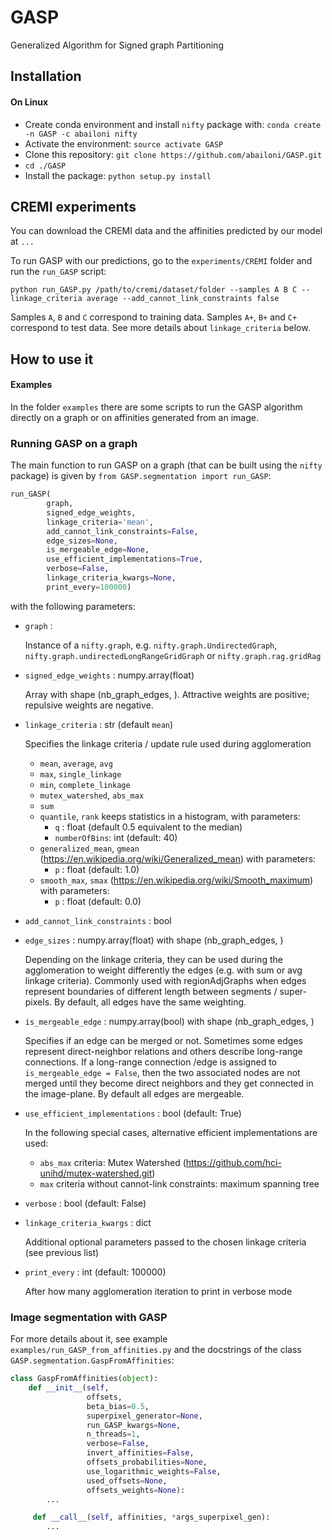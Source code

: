 # GASP
Generalized Algorithm for Signed graph Partitioning


## Installation
#### On Linux
- Create conda environment and install `nifty` package with: `conda create -n GASP -c abailoni nifty`
- Activate the environment: `source activate GASP`
- Clone this repository: `git clone https://github.com/abailoni/GASP.git`
- `cd ./GASP`
- Install the package: `python setup.py install`

<!--
    - Dependencies to check: h5py
    - Add arXiv link
    -
-->

## CREMI experiments
You can download the CREMI data and the affinities predicted by our model at `...`

To run GASP with our predictions, go to the `experiments/CREMI` folder and run the `run_GASP` script:

    python run_GASP.py /path/to/cremi/dataset/folder --samples A B C --linkage_criteria average --add_cannot_link_constraints false

Samples `A`, `B` and `C` correspond to training data. Samples `A+`, `B+` and `C+` correspond to test data. See more details about `linkage_criteria` below.
## How to use it
#### Examples
In the folder `examples` there are some scripts to run the GASP algorithm directly on a graph or on affinities generated from an image.

### Running GASP on a graph
The main function to run GASP on a graph (that can be built using the `nifty` package) is given by `from GASP.segmentation import run_GASP`:

```python
run_GASP(
        graph,
        signed_edge_weights,
        linkage_criteria='mean',
        add_cannot_link_constraints=False,
        edge_sizes=None,
        is_mergeable_edge=None,
        use_efficient_implementations=True,
        verbose=False,
        linkage_criteria_kwargs=None,
        print_every=100000)
```

with the following parameters:

- `graph` :

  Instance of a `nifty.graph`, e.g. `nifty.graph.UndirectedGraph`, `nifty.graph.undirectedLongRangeGridGraph` or `nifty.graph.rag.gridRag`

- `signed_edge_weights` : numpy.array(float)

  Array with shape (nb_graph_edges, ). Attractive weights are positive; repulsive weights are negative.

- `linkage_criteria` : str (default `mean`)

  Specifies the linkage criteria / update rule used during agglomeration

    - `mean`, `average`, `avg`
    - `max`, `single_linkage`
    - `min`, `complete_linkage`
    - `mutex_watershed`, `abs_max`
    - `sum`
    - `quantile`, `rank` keeps statistics in a histogram, with parameters:
        - `q` : float (default 0.5 equivalent to the median)
        - `numberOfBins`: int (default: 40)
    - `generalized_mean`, `gmean` (https://en.wikipedia.org/wiki/Generalized_mean) with parameters:
        - `p` : float (default: 1.0)
    - `smooth_max`, `smax` (https://en.wikipedia.org/wiki/Smooth_maximum) with parameters:
        - `p` : float (default: 0.0)

- `add_cannot_link_constraints` : bool

- `edge_sizes` : numpy.array(float) with shape (nb_graph_edges, )

  Depending on the linkage criteria, they can be used during the agglomeration to weight differently
        the edges  (e.g. with sum or avg linkage criteria). Commonly used with regionAdjGraphs when edges
        represent boundaries of different length between segments / super-pixels. By default, all edges have
        the same weighting.

- `is_mergeable_edge` : numpy.array(bool) with shape (nb_graph_edges, )

    Specifies if an edge can be merged or not. Sometimes some edges represent direct-neighbor relations
        and others describe long-range connections. If a long-range connection /edge is assigned to
        `is_mergeable_edge = False`, then the two associated nodes are not merged until they become
        direct neighbors and they get connected in the image-plane.
        By default all edges are mergeable.

- `use_efficient_implementations` : bool (default: True)

   In the following special cases, alternative efficient implementations are used:

    - `abs_max` criteria: Mutex Watershed (https://github.com/hci-unihd/mutex-watershed.git)
    - `max` criteria without cannot-link constraints: maximum spanning tree

- `verbose` : bool (default: False)

- `linkage_criteria_kwargs` : dict

    Additional optional parameters passed to the chosen linkage criteria (see previous list)

- `print_every` : int (default: 100000)

     After how many agglomeration iteration to print in verbose mode


### Image segmentation with GASP
For more details about it, see example `examples/run_GASP_from_affinities.py` and the docstrings of the class `GASP.segmentation.GaspFromAffinities`:

```python
class GaspFromAffinities(object):
    def __init__(self,
                 offsets,
                 beta_bias=0.5,
                 superpixel_generator=None,
                 run_GASP_kwargs=None,
                 n_threads=1,
                 verbose=False,
                 invert_affinities=False,
                 offsets_probabilities=None,
                 use_logarithmic_weights=False,
                 used_offsets=None,
                 offsets_weights=None):
        ...

     def __call__(self, affinities, *args_superpixel_gen):
        ...
```
